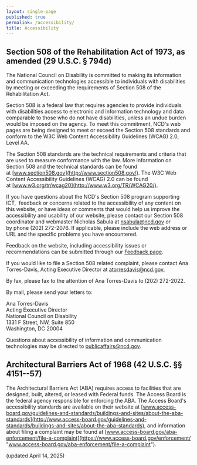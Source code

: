 ```yaml
---
layout: single-page
published: true
permalink: /accessibility/
title: Accessibility
---
```

## **Section 508 of the Rehabilitation Act of 1973, as amended (29 U.S.C. § 794d)**

The National Council on Disability is committed to making its information and communication technologies accessible to individuals with disabilities by meeting or exceeding the requirements of Section 508 of the Rehabilitation Act.

Section 508 is a federal law that requires agencies to provide individuals with disabilities access to electronic and information technology and data comparable to those who do not have disabilities, unless an undue burden would be imposed on the agency. To meet this commitment, NCD's web pages are being designed to meet or exceed the Section 508 standards and conform to the W3C Web Content Accessibility Guidelines (WCAG) 2.0, Level AA.

The Section 508 standards are the technical requirements and criteria that are used to measure conformance with the law. More information on Section 508 and the technical standards can be found at [www.section508.gov](http://www.section508.gov/). The W3C Web Content Accessibility Guidelines (WCAG) 2.0 can be found at [www.w3.org/tr/wcag20](http://www.w3.org/TR/WCAG20/).

If you have questions about the NCD's Section 508 program supporting ICT,  feedback or concerns related to the accessibility of any content on this website, or have ideas or comments that would help us improve the accessibility and usability of our website, please contact our Section 508 coordinator and webmaster Nicholas Sabula at [nsabula@ncd.gov](mailto:nsabula@ncd.gov) or by phone (202) 272-2076. If applicable, please include the web address or URL and the specific problems you have encountered.

Feedback on the website, including accessibility issues or recommendations can be submitted through our [Feedback page](https://www.ncd.gov/feedback/).

If you would like to file a Section 508 related complaint, please contact Ana Torres-Davis, Acting Executive Director at [atorresdavis@ncd.gov.](mailto:amcintosh@ncd.gov)

By fax, please fax to the attention of Ana Torres-Davis to (202) 272-2022.

By mail, please send your letters to:

Ana Torres-Davis\
Acting Executive Director\
National Council on Disability\
1331 F Street, NW, Suite 850\
Washington, DC 20004

Questions about accessibility of information and communication technologies may be directed to [publicaffairs@ncd.gov](mailto:publicaffairs@ncd.gov?subject=508%20question).

## Architectural Barriers Act of 1968 (42 U.S.C. §§ 4151--57)

The Architectural Barriers Act (ABA) requires access to facilities that are designed, built, altered, or leased with Federal funds. The Access Board is the federal agency responsible for enforcing the ABA. The Access Board's accessibility standards are available on their website at [www.access-board.gov/guidelines-and-standards/buildings-and-sites/about-the-aba-standards](http://www.access-board.gov/guidelines-and-standards/buildings-and-sites/about-the-aba-standards), and information about filing a complaint may be found at [www.access-board.gov/aba-enforcement/file-a-complaint](https://www.access-board.gov/enforcement/ "www.access-board.gov/aba-enforcement/file-a-complaint").

(updated April 14, 2025)
